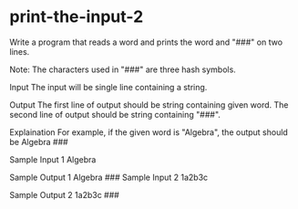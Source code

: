# print-the-input-2
Write a program that reads a word and prints the word and "###" on two lines.

Note: The characters used in "###" are three hash symbols.

Input 
The input will be single line containing a string.

Output 
The first line of output should be string containing given word.
The second line of output should be string containing "###".

Explaination 
For example, if the given word is "Algebra", the output should be 
      Algebra
      ### 

Sample Input 1
      Algebra 

Sample Output 1
      Algebra
      ### 
Sample Input 2
      1a2b3c

Sample Output 2
      1a2b3c 
      ###
